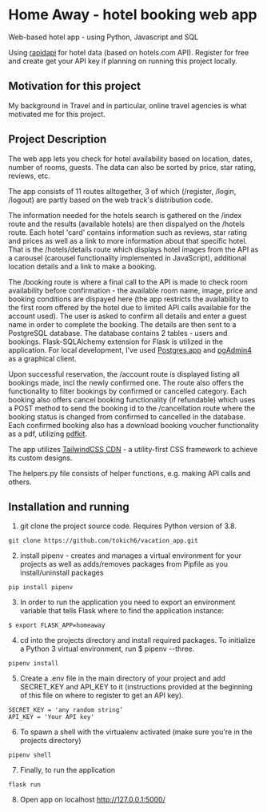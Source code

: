 # Home Away - hotel booking web app

Web-based hotel app - using Python, Javascript and SQL

Using [rapidapi](https://rapidapi.com/apidojo/api/hotels4) for hotel data (based on hotels.com API). Register for free and create get your API key if planning on running this project locally.

## Motivation for this project

My background in Travel and in particular, online travel agencies is what motivated me for this project.

## Project Description 

The web app lets you check for hotel availability based on location, dates, number of rooms, guests. The data can also be sorted by price, star rating, reviews, etc. 

The app consists of 11 routes alltogether,  3 of which (/register, /login, /logout) are partly based on the web track's distribution code.

The information needed for the hotels search is gathered on the /index route and the results (available hotels) are then dispalyed on the /hotels route. Each hotel 'card' contains information such as reviews, star rating and prices as well as a link to more information about that specific hotel.
That is the  /hotels/details route which displays hotel images from the API as a carousel (carousel functionality implemented in JavaScript), additional location details and a link to make a booking. 

The /booking route is where a final call to the API is made to check room availability before confirmation - the available room name, image, price and booking conditions are dispayed here (the app restricts the availability to the first room offered by the hotel due to limited API calls available for the account used). The user is asked to confirm all details and enter a guest name in order to complete the booking. The details are then sent to a PostgreSQL database. The database contains 2 tables - users and bookings. Flask-SQLAlchemy extension for Flask is utilized in the application. For local development, I've used [Postgres.app](https://postgresapp.com/) and [pgAdmin4](https://www.pgadmin.org/) as a graphical client.

Upon successful reservation, the /account route is displayed listing all bookings made, incl the newly confirmed one. The route also offers the functionality to filter bookings by confirmed or cancelled category. Each booking also offers cancel booking functionality (if refundable) which uses a POST method to send the booking id to the /cancellation route where the booking status is changed from confirmed to cancelled in the database.
Each confirmed booking also has a download booking voucher functionality as a pdf, utilizing [pdfkit](https://pypi.org/project/pdfkit/). 

The app utilizes [TailwindCSS CDN](https://tailwindcss.com/) - a utility-first CSS framework to achieve its custom designs.

The helpers.py file consists of helper functions, e.g. making API calls and others.

## Installation and running

1. git clone the project source code. Requires Python version of 3.8.

```
git clone https://github.com/tokich6/vacation_app.git
```

2. install pipenv - creates and manages a virtual environment for your projects as well as adds/removes packages from Pipfile as you install/uninstall packages

```
pip install pipenv
```

3. In order to run the application you need to export an environment variable that tells Flask where to find the application instance:

```
$ export FLASK_APP=homeaway
```

4. cd into the projects directory and install required packages. To initialize a Python 3 virtual environment, run $ pipenv --three.


```
pipenv install
```

5. Create a .env file in the main directory of your project and add SECRET_KEY and API_KEY to it (instructions provided at the beginning of this file on where to register to get an API key). 

```
SECRET_KEY = 'any random string’
API_KEY = 'Your API key'
```



6. To spawn a shell with the virtualenv activated (make sure you're in the projects directory)

```
pipenv shell
```

7. Finally, to run the application 

```
flask run
```

8. Open app on localhost http://127.0.0.1:5000/
